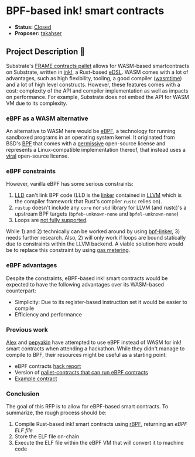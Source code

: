 # BPF-based ink! smart contracts

* **Status:** [Closed](https://forum.polkadot.network/t/ebpf-contracts-hackathon/1084/13?u=david)
* **Proposer:** [takahser](https://github.com/takahser)

## Project Description :page_facing_up: 

Substrate's [FRAME contracts pallet](https://docs.rs/crate/pallet-contracts/latest) allows for WASM-based smartcontracts on Substrate, written in [ink!](https://github.com/paritytech/ink), a Rust-based [eDSL](https://wiki.haskell.org/Embedded_domain_specific_language). WASM comes with a lot of advantages, such as high flexibility, tooling, a good compiler ([wasmtime]([https://xxxwasmtime](https://github.com/bytecodealliance/wasmtime))) and a lot of high level constructs. However, these features comes with a cost: complexity of the API and compiler implementation as well as impacts on performance. For example, Substrate does not embed the API for WASM VM due to its complexity.

### eBPF as a WASM alternative

An alternative to WASM here would be [eBPF](https://ebpf.io/), a technology for running sandboxed programs in an operating system kernel. It originated from BSD's [BPF](https://www.freebsd.org/cgi/man.cgi?bpf) that comes with a [permissive](https://en.wikipedia.org/wiki/Permissive_software_license#:~:text=A%20permissive%20software%20license%2C%20sometimes,usually%20including%20a%20warranty%20disclaimer.) open-source license and represents a Linux-compatible implementation thereof, that instead uses a [viral](https://www.lawinsider.com/dictionary/viral-open-source-license) open-source license.

### eBPF constraints

However, vanilla eBPF has some serious constraints:
1. [LLD](https://lld.llvm.org/) can't link BPF code (LLD is the [linker](https://en.wikipedia.org/wiki/Linker_(computing)) contained in [LLVM](https://llvm.org/) which is the compiler framework that Rust's compiler `rustc` relies on).
2. `rustup` doesn't include any `core` nor `std` library for LLVM (and rustc)'s a upstream BPF targets (`bpfeb-unknown-none` and `bpfel-unknown-none`)
3. Loops are [not fully supported](https://lwn.net/Articles/740157/).

While 1) and 2) technically can be worked around by using [bpf-linker](https://github.com/aya-rs/bpf-linker), 3) needs further research. Also, 2) will only work if loops are bound statically due to constraints within the LLVM backend. A viable solution here would be to replace this constraint by using [gas metering](https://github.com/paritytech/wasm-instrument/blob/b51701088e3d4f13b77047237a2480b488e6d099/src/gas_metering/mod.rs#L108).

### eBPF advantages

Despite the constraints, eBPF-based ink! smart contracts would be expected to have the following advantages over its WASM-based counterpart:

- Simplicity: Due to its register-based instruction set it would be easier to compile
- Efficiency and performance

### Previous work

[Alex](https://forum.polkadot.network/u/Alex) and [pepyakin](https://forum.polkadot.network/u/pepyakin) have attempted to use eBPF instead of WASM for ink! smart contracts when attending a hackathon. While they didn't manage to compile to BPF, their resources might be useful as a starting point:

- eBPF contracts [hack report](https://forum.polkadot.network/t/ebpf-contracts-hackathon/1084/3)
- Version of [pallet-contracts that can run eBPF contracts](https://github.com/pepyakin/substrate-seal-ebpf)
- [Example contract](https://github.com/athei/bpf-adder)

### Conclusion

The goal of this RFP is to allow for eBPF-based smart contracts.
To summarize, the rough process should be:

1. Compile Rust-based ink! smart contracts using [rBPF](https://github.com/qmonnet/rbpf), returning an *eBPF ELF file*
2. Store the ELF file on-chain
3. Execute the ELF file within the eBPF VM that will convert it to machine code

